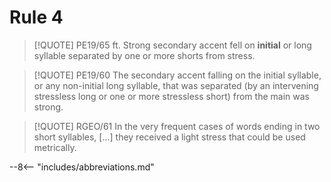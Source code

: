 # Rule 4

>[!QUOTE] PE19/65 ft.
>Strong secondary accent fell on **initial** or long syllable separated by one or more shorts from stress.

>[!QUOTE] PE19/60
>The secondary accent falling on the initial syllable, or any non-initial long syllable, that was separated (by an intervening stressless long or one or more stressless short) from the main was strong.

>[!QUOTE] RGEO/61
>In the very frequent cases of words ending in two short syllables, \[...\] they received a light stress that could be used metrically.


--8<-- "includes/abbreviations.md"

